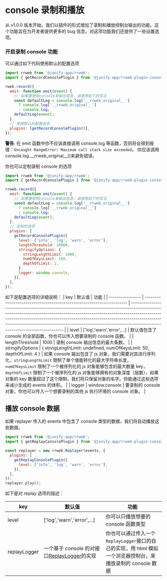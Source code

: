 # console 录制和播放

从 v1.0.0 版本开始，我们以插件的形式增加了录制和播放控制台输出的功能。这个功能旨在为开发者提供更多的 bug 信息。对这项功能我们还提供了一些设置选项。

### 开启录制 console 功能

可以通过如下代码使用默认的配置选项

```js
import rrweb from '@junify-app/rrweb';
import { getRecordConsolePlugin } from '@junify-app/rrweb-plugin-console-record';

rweb.record({
  emit: function emit(event) {
    // 如果要使用console来输出信息，请使用如下的写法
    const defaultLog = console.log['__rrweb_original__']
      ? console.log['__rrweb_original__']
      : console.log;
    defaultLog(event);
  },
  // 使用默认的配置选项
  plugins: [getRecordConsolePlugin()],
});
```

**警告**: 在 emit 函数中你不应该直接调用 console.log 等函数，否则将会得到报错：`Uncaught RangeError: Maximum call stack size exceeded`。
你应该调用 console.log.\_\_rrweb_original\_\_()来避免错误。

你也可以定制录制 console 的选项

```js
import rrweb from '@junify-app/rrweb';
import { getRecordConsolePlugin } from '@junify-app/rrweb-plugin-console-record';

rrweb.record({
  emit: function emit(event) {
    // 如果要使用console来输出信息，请使用如下的写法
    const defaultLog = console.log['__rrweb_original__']
      ? console.log['__rrweb_original__']
      : console.log;
    defaultLog(event);
  },
  // 定制的选项
  plugins: [
    getRecordConsolePlugin({
      level: ['info', 'log', 'warn', 'error'],
      lengthThreshold: 10000,
      stringifyOptions: {
        stringLengthLimit: 1000,
        numOfKeysLimit: 100,
        depthOfLimit: 1,
      },
      logger: window.console,
    }),
  ],
});
```

如下是配置选项的详细说明：
| key | 默认值 | 功能 |
| ---------------- | --------------------------------------------------------------------- | -------------------------------------------------------------------------------------------------------------------------------------------------------------------------------------------------------------------------------------------------------------------------------------------------------------------------------------------------------------------- |
| level | ['log','warn','error',...] | 默认值包含了 console 的全部函数，你也可以传入想要录制的 console 函数。 |
| lengthThreshold | 1000 | 录制 console 输出信息的最大条数。 |
| stringifyOptions | { stringLengthLimit: undefined, numOfKeysLimit: 50, depthOfLimit: 4 } | 如果 console 输出包含了 js 对象，我们需要对其进行序列化，`stringLengthLimit` 限制了单个值能转化的最大字符串长度，`numOfKeysLimit` 限制了一个被序列化的 js 对象能够包含的最大数量 key，`depthOfLimit` 限制了一个被序列化的 js 对象能够拥有的对象深度（层数），如果对象的 key 数量超过了这个限制，我们将只保留对象的名字。你能通过这些选项来减小生成的 events 的体积。 |
| logger | window.console | 要录制的 console 对象，你也可以传入一个想要录制的其他 js 执行环境的 console 对象。 |

## 播放 console 数据

如果 replayer 传入的 events 中包含了 console 类型的数据，我们将自动播放这些数据。

```js
import rrweb from '@junify-app/rrweb';
import { getReplayConsolePlugin } from '@junify-app/rrweb-plugin-console-replay';

const replayer = new rrweb.Replayer(events, {
  plugins: [
    getReplayConsolePlugin({
      level: ['info', 'log', 'warn', 'error'],
    }),
  ],
});
replayer.play();
```

如下是对 replay 选项的描述：

| key          | 默认值                                                                                                      | 功能                                                                                                        |
| ------------ | ----------------------------------------------------------------------------------------------------------- | ----------------------------------------------------------------------------------------------------------- |
| level        | ['log','warn','error',...]                                                                                  | 你可以只播放想要的 console 函数类型                                                                         |
| replayLogger | 一个基于 console 的对接口[ReplayLogger](../../packages/rrweb/src/plugins/console/replay/index.ts#L13)的实现 | 你也可以通过传入一个`ReplayLogger`接口的自己的实现，用 html 模拟一个浏览器控制台，来播放录制的 console 数据 |

